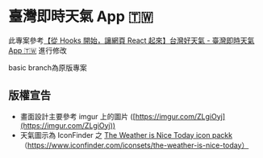 # 臺灣即時天氣 App 🇹🇼
此專案參考[【從 Hooks 開始，讓網頁 React 起來】台灣好天氣 - 臺灣即時天氣 App 🇹🇼](https://github.com/pjchender/learn-react-from-hook-realtime-weather-app/tree/main#readme)
進行修改

basic branch為原版專案

## 版權宣告

- 畫面設計主要參考 imgur 上的圖片 ([https://imgur.com/ZLgiOyj](https://imgur.com/ZLgiOyj))
- 天氣圖示為 IconFinder 之 [ The Weather is Nice Today icon packk ](https://www.iconfinder.com/iconsets/the-weather-is-nice-today)（https://www.iconfinder.com/iconsets/the-weather-is-nice-today）
